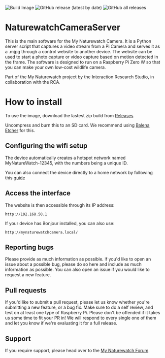![Build Image](https://github.com/mjeveritt/NaturewatchCameraServer/workflows/Build%20Image/badge.svg)
![GitHub release (latest by date)](https://img.shields.io/github/v/release/mjeveritt/NaturewatchCameraServer)
![GitHub all releases](https://img.shields.io/github/downloads/mjeveritt/NaturewatchCameraServer/total)

# NaturewatchCameraServer

This is the main software for the My Naturewatch Camera. It is a Python server 
script that captures a video stream from a Pi Camera and serves it as a .mjpg 
through a control website to another device. The website can be used to start 
a photo capture or video capture based on motion detected in the frame. The 
software is designed to run on a Raspberry Pi Zero W so that you can make your 
own low-cost wildlife camera.

Part of the My Naturewatch project by the Interaction Research Studio, in collaboration with the RCA.

# How to install

To use the image, download the lastest zip build from [Releases](https://github.com/mjeveritt/NaturewatchCameraServer/releases)

Uncompress and burn this to an SD card. We recommend using [Balena Etcher](https://www.balena.io/etcher/) for this.

## Configuring the wifi setup

The device automatically creates a hotspot network named MyNatureWatch-12345, with the numbers being a unique ID. 

You can also connect the device directly to a home network by following this [guide](https://mynaturewatch.net/instructions-homenetwork)

## Access the interface

The website is then accessible through its IP address:

	http://192.168.50.1
	
If your device has Bonjour installed, you can also use:

	http://mynaturewatchcamera.local/
	

## Reporting bugs

Please provide as much information as possible. If you'd like to open an issue about a
possible bug, please do so here and include as much information as possible. You can 
also open an issue if you would like to request a new feature. 

## Pull requests

If you'd like to submit a pull request, please let us know whether you're submitting a
new feature, or a bug fix. Make sure to do a self review, and test on at least one type 
of Raspberry Pi. Please don't be offended if it takes us some time to fit your PR in! 
We will respond to every single one of them and let you know if we're evaluating it for 
a full release.

## Support

If you require support, please head over to the [My Naturewatch Forum](https://mynaturewatch.net/forum).

